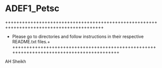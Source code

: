 ADEF1_Petsc
===========


+++++++++++++++++++++++++++++++++++++++++++++++++++++++++++++++++++++++++++++++++++++++++
+ Please go to directories and follow instructions in their respective README.txt files.+ +++++++++++++++++++++++++++++++++++++++++++++++++++++++++++++++++++++++++++++++++++++++++



AH Sheikh
